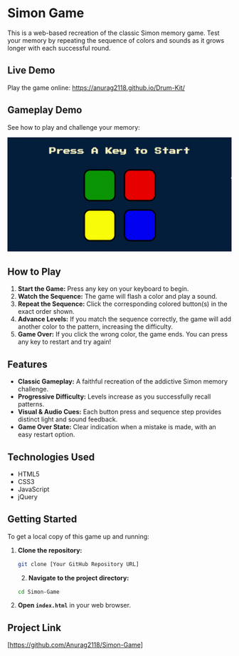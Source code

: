 # Simon Game

This is a web-based recreation of the classic Simon memory game. Test your memory by repeating the sequence of colors and sounds as it grows longer with each successful round.

## Live Demo

Play the game online: https://anurag2118.github.io/Drum-Kit/
## Gameplay Demo

See how to play and challenge your memory:

![Simon Game in action](assets/simon_game_demo.gif)
## How to Play

1.  **Start the Game:** Press any key on your keyboard to begin.
2.  **Watch the Sequence:** The game will flash a color and play a sound.
3.  **Repeat the Sequence:** Click the corresponding colored button(s) in the exact order shown.
4.  **Advance Levels:** If you match the sequence correctly, the game will add another color to the pattern, increasing the difficulty.
5.  **Game Over:** If you click the wrong color, the game ends. You can press any key to restart and try again!

## Features

* **Classic Gameplay:** A faithful recreation of the addictive Simon memory challenge.
* **Progressive Difficulty:** Levels increase as you successfully recall patterns.
* **Visual & Audio Cues:** Each button press and sequence step provides distinct light and sound feedback.
* **Game Over State:** Clear indication when a mistake is made, with an easy restart option.

## Technologies Used

* HTML5
* CSS3
* JavaScript
* jQuery

## Getting Started

To get a local copy of this game up and running:

1.  **Clone the repository:**
    ```bash
    git clone [Your GitHub Repository URL]
    ```
    2.  **Navigate to the project directory:**
    ```bash
    cd Simon-Game
    ```
3.  **Open `index.html`** in your web browser.

## Project Link

[https://github.com/Anurag2118/Simon-Game]
